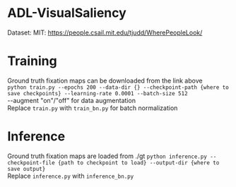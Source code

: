 # ADL-VisualSaliency
Dataset: MIT: https://people.csail.mit.edu/tjudd/WherePeopleLook/

# Training
Ground truth fixation maps can be downloaded from the link above  
```python train.py --epochs 200 --data-dir {} --checkpoint-path {where to save checkpoints} --learning-rate 0.0001 --batch-size 512```  
--augment "on"/"off" for data augmentation  
Replace ```train.py``` with ```train_bn.py``` for batch normalization  

# Inference
Ground truth fixation maps are loaded from ./gt
```python inference.py --checkpoint-file {path to checkpoint to load} --output-dir {where to save output}```  
Replace ```inference.py``` with ```inference_bn.py``` 
